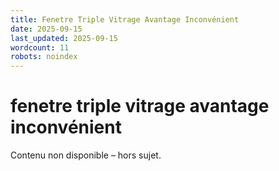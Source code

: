 ```yaml
---
title: Fenetre Triple Vitrage Avantage Inconvénient
date: 2025-09-15
last_updated: 2025-09-15
wordcount: 11
robots: noindex
---
```


# fenetre triple vitrage avantage inconvénient

Contenu non disponible – hors sujet.